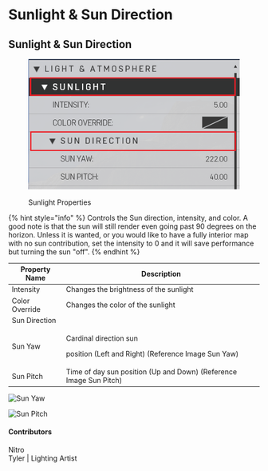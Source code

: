 # Sunlight & Sun Direction

## Sunlight & Sun Direction

<figure><img src="../../../.gitbook/assets/image (5).png" alt=""><figcaption><p>Sunlight Properties</p></figcaption></figure>

{% hint style="info" %}
Controls the Sun direction, intensity, and color. A good note is that the sun will still render even going past 90 degrees on the horizon. Unless it is wanted, or you would like to have a fully interior map with no sun contribution, set the intensity to 0 and it will save performance but turning the sun "off".
{% endhint %}

| Property Name  | Description                                                                              |
| -------------- | ---------------------------------------------------------------------------------------- |
| Intensity      | Changes the brightness of the sunlight                                                   |
| Color Override | Changes the color of the sunlight                                                        |
| Sun Direction  |                                                                                          |
| Sun Yaw        | <p>Cardinal direction sun </p><p>position (Left and Right) (Reference Image Sun Yaw)</p> |
| Sun Pitch      | Time of day sun position (Up and Down) (Reference Image Sun Pitch)                       |

![Sun Yaw](https://imgur.com/NcQdm97.gif)

![Sun Pitch](https://imgur.com/nvM147b.gif)

#### Contributors

Nitro\
Tyler | Lighting Artist

